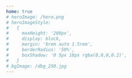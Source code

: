 ```yaml
---
home: true
# heroImage: /hero.png
# heroImageStyle:
#   {
#     maxHeight: '200px',
#     display: block,
#     margin: '6rem auto 1.5rem',
#     borderRadius: '50%',
#     boxShadow: '0 5px 18px rgba(0,0,0,0.2)',
#   }
# bgImage: /dbg_250.jpg
---
```

